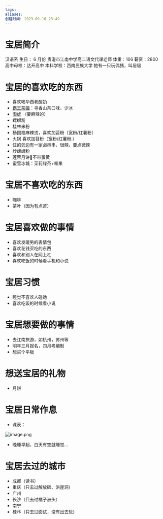```yaml
---
tags: 
aliases: 
创建时间: 2023-09-16 23:49
---
```


# 宝居简介

汉语系
生日： 6 月份
贵港市江南中学高二语文代课老师
体重：106
薪资：2800
高中母校：达开高中
本科学校：西南民族大学
她有一只玩偶猪，叫居居

# 宝居的喜欢吃的东西

- 喜欢喝华西老酸奶
- [霸王茶姬](https://www.chagee.com/)：寻香山茶口味，少冰
- [淘蛙](http://www.tao-wa.com/) （要麻辣的）
- 螺蛳粉
- 桂林米粉
- 杨国福麻辣烫，喜欢加苕粉（宽粉/红薯粉）
- 火锅 喜欢加苕粉（宽粉/红薯粉.）
- 住的旁边有一家卤串串，很辣，要点微辣
- 炒螺蛳粉
- 莲蓉月饼🥮不带蛋黄
- 蜜雪冰城：茉莉绿茶+椰果

# 宝居不喜欢吃的东西

- 咖啡
- 茶叶（因为有点苦）

# 宝居喜欢做的事情

- 喜欢发暖男的表情包
- 喜欢花钱买吃的东西
- 喜欢和别人在网上杠
- 喜欢吃饭的时候看手机和小说

# 宝居习惯

- 睡觉不喜欢人碰她
- 喜欢吃饭的时候看小说

# 宝居想要做的事情

- 去江南旅游，如杭州，苏州等
- 明年三月报名，四月考编制
- 想买个平板


# 想送宝居的礼物

- 月饼



# 宝居日常作息

- 课表：

![image.png](https://zbn-picture-1319009493.cos.ap-guangzhou.myqcloud.com/public-pic/202309170015137.png)

- 晚睡早起，白天有空就睡觉...


# 宝居去过的城市

- 成都（读书）
- 重庆（只去过解放碑、洪崖洞）
- 广州
- 长沙（只去过橘子洲头）
- 南宁
- 桂林（只去过面试，没有出去玩）